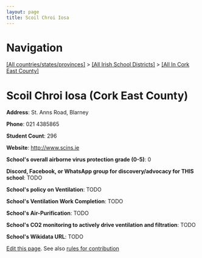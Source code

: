 ```yaml
---
layout: page
title: Scoil Chroi Iosa
---
```

# Navigation

[[All countries/states/provinces]](../../..) > [[All Irish School Districts]](../..) > [[All In Cork East County]](..)

# Scoil Chroi Iosa (Cork East County)

**Address**: St. Anns Road, Blarney

**Phone**: 021 4385865

**Student Count**: 296

**Website**: <http://www.scins.ie>

**School's overall airborne virus protection grade (0-5)**: 0

**Discord, Facebook, or WhatsApp group for discovery/advocacy for THIS school**: TODO

**School's policy on Ventilation**: TODO

**School's Ventilation Work Completion**: TODO

**School's Air-Purification**: TODO

**School's CO2 monitoring to actively drive ventilation and filtration**: TODO

**School's Wikidata URL**: TODO


[Edit this page](https://github.com/ventilate-schools/Ireland/edit/main/./Cork_East_County/Scoil_Chroi_Iosa.md). See also [rules for contribution](../../../contribution-rules/)